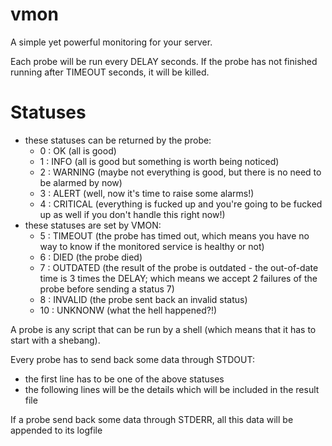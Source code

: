 vmon
====

A simple yet powerful monitoring for your server.



Each probe will be run every DELAY seconds. If the probe has not finished running after TIMEOUT seconds, it will be killed.

# Statuses #

* these statuses can be returned by the probe:
    * 0   :   OK          (all is good)
    * 1   :   INFO        (all is good but something is worth being noticed)
    * 2   :   WARNING     (maybe not everything is good, but there is no need to be alarmed by now)
    * 3   :   ALERT       (well, now it's time to raise some alarms!)
    * 4   :   CRITICAL    (everything is fucked up and you're going to be fucked up as well if you don't handle this right now!)
* these statuses are set by VMON:
    * 5   :   TIMEOUT     (the probe has timed out, which means you have no way to know if the monitored service is healthy or not)
    * 6   :   DIED        (the probe died)
    * 7   :   OUTDATED    (the result of the probe is outdated - the out-of-date time is 3 times the DELAY; which means we accept 2 failures of the probe before sending a status 7)
    * 8   :   INVALID     (the probe sent back an invalid status)
    * 10  :   UNKNONW     (what the hell happened?!)

A probe is any script that can be run by a shell (which means that it has to start with a shebang).

Every probe has to send back some data through STDOUT:
* the first line has to be one of the above statuses
* the following lines will be the details which will be included in the result file

If a probe send back some data through STDERR, all this data will be appended to its logfile
